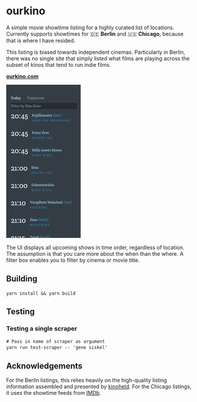 # ourkino

A simple movie showtime listing for a highly curated list of locations. Currently supports showtimes for 🇩🇪 **Berlin** and 🇺🇸 **Chicago**, because that is where I have resided.

This listing is biased towards independent cinemas. Particularly in Berlin, there was no single site that simply listed what films are playing across the subset of kinos that tend to run indie films.

**[ourkino.com](https://ourkino.com)**

![screenshot](./assets/screenshot.png)

The UI displays all upcoming shows in time order, regardless of location. The assumption is that you care more about the when than the where. A filter box enables you to filter by cinema or movie title.

## Building

```shell
yarn install && yarn build
```

## Testing

### Testing a single scraper

```shell
# Pass in name of scraper as argument
yarn run test-scraper -- 'gene siskel'
```

## Acknowledgements

For the Berlin listings, this relies heavily on the high-quality listing information assembled and presented by [kinoheld](https://www.kinoheld.de/). For the Chicago listings, it uses the showtime feeds from [IMDb](https://www.imdb.com/).
